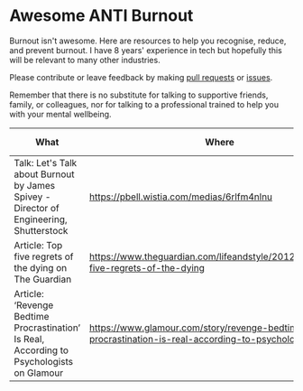 # Awesome ANTI Burnout

Burnout isn't awesome. Here are resources to help you recognise, reduce, and prevent burnout. I have 8 years' experience in tech but hopefully this will be relevant to many other industries.

Please contribute or leave feedback by making [pull requests](https://github.com/vlvagerviwager/awesome-anti-burnout/pulls) or [issues](https://github.com/vlvagerviwager/awesome-anti-burnout/issues). 

Remember that there is no substitute for talking to supportive friends, family, or colleagues, nor for talking to a professional trained to help you with your mental wellbeing. 

What | Where | Year Added
--- | --- | --- 
Talk: Let's Talk about Burnout by James Spivey - Director of Engineering, Shutterstock  | https://pbell.wistia.com/medias/6rlfm4nlnu | 2021
Article: Top five regrets of the dying on The Guardian | https://www.theguardian.com/lifeandstyle/2012/feb/01/top-five-regrets-of-the-dying | 2021
Article: ‘Revenge Bedtime Procrastination’ Is Real, According to Psychologists on Glamour | https://www.glamour.com/story/revenge-bedtime-procrastination-is-real-according-to-psychologists | 2021

